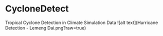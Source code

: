 # CycloneDetect
Tropical Cyclone Detection in Climate Simulation Data
![alt text](Hurricane Detection - Lemeng Dai.png?raw=true)
